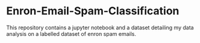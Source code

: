 # Enron-Email-Spam-Classification
This repository contains a jupyter notebook and a dataset detailing my data analysis on a labelled dataset of enron spam emails.
